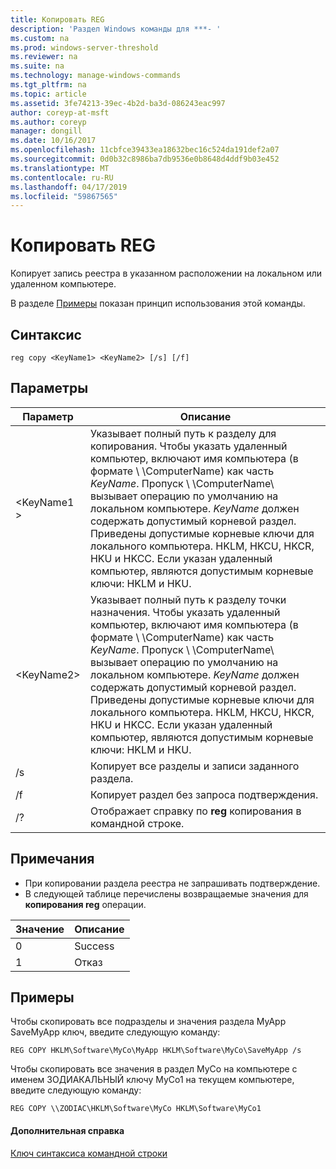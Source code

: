 ```yaml
---
title: Копировать REG
description: 'Раздел Windows команды для ***- '
ms.custom: na
ms.prod: windows-server-threshold
ms.reviewer: na
ms.suite: na
ms.technology: manage-windows-commands
ms.tgt_pltfrm: na
ms.topic: article
ms.assetid: 3fe74213-39ec-4b2d-ba3d-086243eac997
author: coreyp-at-msft
ms.author: coreyp
manager: dongill
ms.date: 10/16/2017
ms.openlocfilehash: 11cbfce39433ea18632bec16c524da191def2a07
ms.sourcegitcommit: 0d0b32c8986ba7db9536e0b8648d4ddf9b03e452
ms.translationtype: MT
ms.contentlocale: ru-RU
ms.lasthandoff: 04/17/2019
ms.locfileid: "59867565"
---
```

# <a name="reg-copy"></a>Копировать REG



Копирует запись реестра в указанном расположении на локальном или удаленном компьютере.

В разделе [Примеры](#BKMK_examples) показан принцип использования этой команды.

## <a name="syntax"></a>Синтаксис

```
reg copy <KeyName1> <KeyName2> [/s] [/f]
```

## <a name="parameters"></a>Параметры

|Параметр|Описание|
|---------|-----------|
|\<KeyName1 >|Указывает полный путь к разделу для копирования. Чтобы указать удаленный компьютер, включают имя компьютера (в формате \\ \\ComputerName\) как часть *KeyName*. Пропуск \\ \\ComputerName\ вызывает операцию по умолчанию на локальном компьютере. *KeyName* должен содержать допустимый корневой раздел. Приведены допустимые корневые ключи для локального компьютера. HKLM, HKCU, HKCR, HKU и HKCC. Если указан удаленный компьютер, являются допустимым корневые ключи: HKLM и HKU.|
|\<KeyName2>|Указывает полный путь к разделу точки назначения. Чтобы указать удаленный компьютер, включают имя компьютера (в формате \\ \\ComputerName\) как часть *KeyName*. Пропуск \\ \\ComputerName\ вызывает операцию по умолчанию на локальном компьютере. *KeyName* должен содержать допустимый корневой раздел. Приведены допустимые корневые ключи для локального компьютера. HKLM, HKCU, HKCR, HKU и HKCC. Если указан удаленный компьютер, являются допустимым корневые ключи: HKLM и HKU.|
|/s|Копирует все разделы и записи заданного раздела.|
|/f|Копирует раздел без запроса подтверждения.|
|/?|Отображает справку по **reg** копирования в командной строке.|

## <a name="remarks"></a>Примечания

-   При копировании раздела реестра не запрашивать подтверждение.
-   В следующей таблице перечислены возвращаемые значения для **копирования reg** операции.

|Значение|Описание|
|-----|-----------|
|0|Success|
|1|Отказ|

## <a name="BKMK_examples"></a>Примеры

Чтобы скопировать все подразделы и значения раздела MyApp SaveMyApp ключ, введите следующую команду:
```
REG COPY HKLM\Software\MyCo\MyApp HKLM\Software\MyCo\SaveMyApp /s
```
Чтобы скопировать все значения в раздел MyCo на компьютере с именем ЗОДИАКАЛЬНЫЙ ключу MyCo1 на текущем компьютере, введите следующую команду:
```
REG COPY \\ZODIAC\HKLM\Software\MyCo HKLM\Software\MyCo1
```

#### <a name="additional-references"></a>Дополнительная справка

[Ключ синтаксиса командной строки](command-line-syntax-key.md)